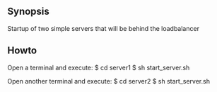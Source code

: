 Synopsis
--------
Startup of two simple servers that will be behind the loadbalancer

Howto
-----
Open a terminal and execute:
 $ cd server1
 $ sh start_server.sh

Open another terminal and execute:
 $ cd server2
 $ sh start_server.sh
